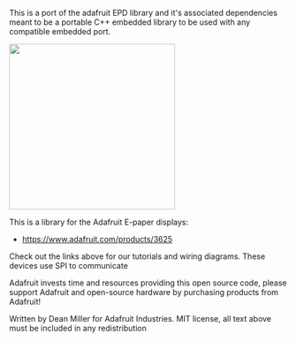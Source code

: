 This is a port of the adafruit EPD library and it's associated dependencies meant to be a portable C++ embedded library to be used with any compatible embedded port.

<img src="https://cdn-shop.adafruit.com/970x728/3625-03.jpg" height="300"/>

This is a library for the Adafruit E-paper displays:
  * https://www.adafruit.com/products/3625
 
Check out the links above for our tutorials and wiring diagrams. These devices use SPI to communicate

Adafruit invests time and resources providing this open source code, please support Adafruit and open-source hardware by purchasing products from Adafruit!

Written by Dean Miller for Adafruit Industries.
MIT license, all text above must be included in any redistribution
